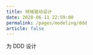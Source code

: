 ```yaml
---
title: 领域驱动设计
date: 2020-06-11 22:59:00
permalink: /pages/modeling/ddd
article: false
---
```

为 DDD 设计
